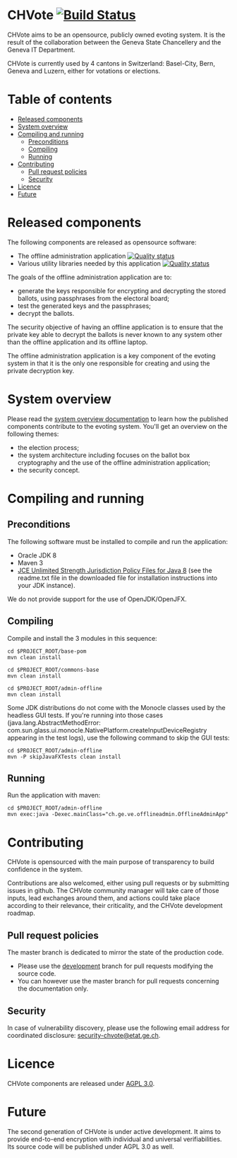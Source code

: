 # CHVote [![Build Status](https://travis-ci.org/republique-et-canton-de-geneve/chvote-1-0.svg?branch=development&style=flat)](https://travis-ci.org/republique-et-canton-de-geneve/chvote-1-0)

CHVote aims to be an opensource, publicly owned evoting system. It is the result of the collaboration
between the Geneva State Chancellery and the Geneva IT Department.

CHVote is currently used by 4 cantons in Switzerland: Basel-City, Bern, Geneva and Luzern, either for
votations or elections.

# Table of contents

- [Released components](#released-components)
- [System overview](#system-overview)
- [Compiling and running](#compiling-and-running)
	- [Preconditions](#preconditions)
	- [Compiling](#compiling)
	- [Running](#running)
- [Contributing](#contributing)
    - [Pull request policies](#pull-request-policies)
	- [Security](#security)
- [Licence](#licence)
- [Future](#future)

# Released components
The following components are released as opensource software:
* The offline administration application [![Quality status](https://sonarqube.com/api/badges/gate?key=ch.ge.ve%3Aadmin-offline%3Adevelopment&template=FLAT)](https://sonarqube.com/dashboard?id=ch.ge.ve%3Aadmin-offline%3Adevelopment)
* Various utility libraries needed by this application [![Quality status](https://sonarqube.com/api/badges/gate?key=ch.ge.ve%3Acommons-base%3Adevelopment&template=FLAT)](https://sonarqube.com/dashboard?id=ch.ge.ve%3Acommons-base%3Adevelopment)

The goals of the offline administration application are to:
* generate the keys responsible for encrypting and decrypting the stored ballots, using passphrases from the 
electoral board;
* test the generated keys and the passphrases;
* decrypt the ballots.

The security objective of having an offline application is to ensure that the private key able to decrypt the ballots
is never known to any system other than the offline application and its offline laptop.

The offline administration application is a key component of the evoting system in that it is the only one responsible
for creating and using the private decryption key.

# System overview
Please read the [system overview documentation](docs/system-overview.md) to learn how the published
 components contribute to the evoting system. You'll get an overview on the following themes:
  * the election process;
  * the system architecture including focuses on the ballot box cryptography and the use of the offline administration
  application;
  * the security concept.

# Compiling and running

## Preconditions
The following software must be installed to compile and run the application:
* Oracle JDK 8
* Maven 3
* [JCE Unlimited Strength Jurisdiction Policy Files for Java 8](http://www.oracle.com/technetwork/java/javase/downloads/jce8-download-2133166.html)
  (see the readme.txt file in the downloaded file for installation instructions into your JDK instance).
  
We do not provide support for the use of OpenJDK/OpenJFX. 

## Compiling
Compile and install the 3 modules in this sequence:

```Shell
cd $PROJECT_ROOT/base-pom
mvn clean install

cd $PROJECT_ROOT/commons-base
mvn clean install

cd $PROJECT_ROOT/admin-offline
mvn clean install
```

Some JDK distributions do not come with the Monocle classes used by the headless GUI tests. If you're running into those cases 
(java.lang.AbstractMethodError: com.sun.glass.ui.monocle.NativePlatform.createInputDeviceRegistry appearing in the test logs),
use the following command to skip the GUI tests:

```Shell
cd $PROJECT_ROOT/admin-offline
mvn -P skipJavaFXTests clean install
```

## Running
Run the application with maven:
```Shell
cd $PROJECT_ROOT/admin-offline
mvn exec:java -Dexec.mainClass="ch.ge.ve.offlineadmin.OfflineAdminApp"
```

# Contributing
CHVote is opensourced with the main purpose of transparency to build confidence in the system.
 
Contributions are also welcomed, either using pull requests or by submitting issues in github. The CHVote community
manager will take care of those inputs, lead exchanges around them, and actions could take place according to their 
relevance, their criticality, and the CHVote development roadmap.

## Pull request policies
The master branch is dedicated to mirror the state of the production code.
* Please use the [development](https://github.com/republique-et-canton-de-geneve/chvote-1-0/tree/development) branch for pull requests
modifying the source code.
* You can however use the master branch for pull requests concerning the documentation only.

## Security

In case of vulnerability discovery, please use the following email address for coordinated disclosure: security-chvote@etat.ge.ch.

# Licence
CHVote components are released under [AGPL 3.0](https://www.gnu.org/licenses/agpl.txt).

# Future
The second generation of CHVote is under active development. It aims to provide end-to-end encryption with individual
and universal verifiabilities. Its source code will be published under AGPL 3.0 as well.
